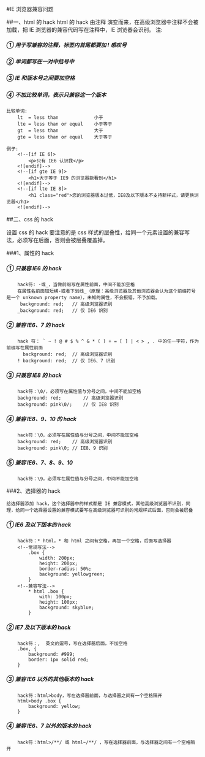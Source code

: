 #IE 浏览器兼容问题

##一、html 的 hack
	html 的 hack 由注释 <!--  --> 演变而来，在高级浏览器中注释不会被加载，把 IE 浏览器的兼容代码写在注释中，IE 浏览器会识别。
注:
#####	①  用于写兼容的注释，标签内首尾都要加 ! 感叹号
#####	②  单词都写在一对中括号中
#####	③  IE 和版本号之间要加空格
#####	④  不加比较单词，表示只兼容这一个版本
	比较单词:
		lt  = less than         	小于
		lte = less than or equal	小于等于
		gt  = less than         	大于
		gte = less than or equal	大于等于

	例子:
		<!--[if IE 6]>
			<p>只有 IE6 认识我</p>
		<![endif]-->
		<!--[if gte IE 9]>
			<h1>大于等于 IE9 的浏览器能看到</h1>
		<![endif]-->
		<!--[if lte IE 8]>
			<h1 class="red">您的浏览器版本过低，IE8及以下版本不支持新样式，请更换浏览器</h1>
		<![endif]-->


##二、css 的 hack

设置 css 的 hack 要注意的是 css 样式的层叠性，给同一个元素设置的兼容写法，必须写在后面，否则会被层叠覆盖掉。

###1、属性的 hack
#####	①  只兼容 IE6 的 hack
		hack符: -或_，当做前缀写在属性前面，中间不能加空格
		在属性名前面加短横-或者下划线_（原理：高级浏览器及其他浏览器会认为这个前缀符号是一个 unknown property name），未知的属性，不会报错，不予加载。
		 background: red;	// 高级浏览器识别
		_background: red;	// 仅 IE6 识别
#####	②  兼容 IE6、7 的 hack
		hack 符： ` ~ ! @ # $ % ^ & * ( ) + = [ ] | < > , . 中的任一字符，作为前缀写在属性前面
		  background: red;	// 高级浏览器识别
		! background: red;	// 仅 IE6、7 识别
#####	③  只兼容 IE8 的 hack
		hack符：\0/，必须写在属性值与分号之间，中间不能加空格
		background: red;		// 高级浏览器识别
		background: pink\0/;	// 仅 IE8 识别
#####	④  兼容 IE8、9、10 的 hack
		hack符：\0，必须写在属性值与分号之间，中间不能加空格
		background: red;	// 高级浏览器识别
		background: pink\0;	// IE8、9 识别
#####	⑤  兼容 IE6、7、8、9、10
		hack符：\9，必须写在属性值与分号之间，中间不能加空格

###2、选择器的 hack

	给选择器添加 hack，这个选择器中的样式都是 IE 兼容模式，其他高级浏览器不识别，同理，给同一个选择器设置的兼容模式要写在高级浏览器可识别的常规样式后面，否则会被层叠

#####	①  IE6 及以下版本的 hack
		hack符：* html，* 和 html 之间有空格，再加一个空格，后面写选择器
		<!--常规写法-->
			.box {
				width: 200px;
				height: 200px;
				border-radius: 50%;
				background: yellowgreen;	
			}
		<!--兼容写法-->
			* html .box {
				with: 100px;
				height: 100px;
				background: skyblue;
			}
#####	②  IE7 及以下版本的 hack
		hack符：,  英文的逗号，写在选择器后面，不加空格
		.box, {
			background: #999;
			border: 1px solid red;
		}
#####	③  兼容 IE6 以外的其他版本的 hack
		hack符：html>body，写在选择器前面，与选择器之间有一个空格隔开
		html>body .box {
			background: yellow;
		}
#####	④  兼容 IE6、7 以外的版本的 hack
		hack符：html>/**/ 或 html~/**/ ，写在选择器前面，与选择器之间有一个空格隔开

